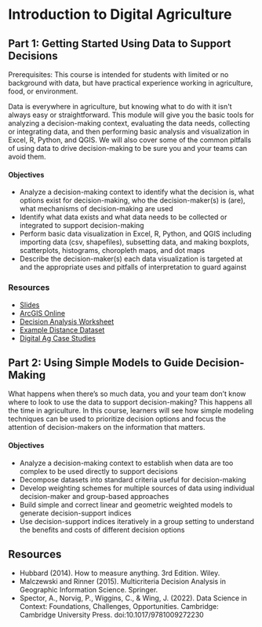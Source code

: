 # Introduction to Digital Agriculture

## Part 1: Getting Started Using Data to Support Decisions

Prerequisites: This course is intended for students with limited or no background with data, but have practical experience working in agriculture, food, or environment.

Data is everywhere in agriculture, but knowing what to do with it isn't always easy or straightforward. This module will give you the basic tools for analyzing a decision-making context, evaluating the data needs, collecting or integrating data, and then performing basic analysis and visualization in Excel, R, Python, and QGIS. We will also cover some of the common pitfalls of using data to drive decision-making to be sure you and your teams can avoid them.
 
#### Objectives
- Analyze a decision-making context to identify what the decision is, what options exist for decision-making, who the decision-maker(s) is (are), what mechanisms of decision-making are used
- Identify what data exists and what data needs to be collected or integrated to support decision-making
- Perform basic data visualization in Excel, R, Python, and QGIS including importing data (csv, shapefiles), subsetting data, and making boxplots, scatterplots, histograms, choropleth maps, and dot maps
- Describe the decision-maker(s) each data visualization is targeted at and the appropriate uses and pitfalls of interpretation to guard against

### Resources
- [Slides](https://www.dropbox.com/scl/fi/c0c2xj5x1tkehelzlbk9g/GEMS-x007-1-Digital-Agriculture-Getting-Started-Using-Data-to-Support-Decisions.pptx?rlkey=896ql9mpv1yxhusrhg636gg0w&dl=0)
- [ArcGIS Online](https://docs.google.com/document/d/1UbU4EX0kOR3zDeLx5LYjqPD9HmDXiVJHeIELt6emmxc/edit)
- [Decision Analysis Worksheet](https://www.dropbox.com/scl/fi/a2138huqb265ul84bmulk/decision_analysis_worksheet.xlsx?rlkey=imqojtulm4cla05awt59d4ymr&dl=0)
- [Example Distance Dataset](https://www.dropbox.com/scl/fi/7izl2u1c2f36f0m157rhg/Digital-Agriculture-Case-Studies.docx?rlkey=h5emtmwt93470q8k20ffdus1a&dl=0)
- [Digital Ag Case Studies](https://www.dropbox.com/scl/fi/7izl2u1c2f36f0m157rhg/Digital-Agriculture-Case-Studies.docx?rlkey=h5emtmwt93470q8k20ffdus1a&dl=0)





## Part 2: Using Simple Models to Guide Decision-Making

What happens when there’s so much data, you and your team don’t know where to look to use the data to support decision-making? This happens all the time in agriculture. In this course, learners will see how simple modeling techniques can be used to prioritize decision options and focus the attention of decision-makers on the information that matters.

#### Objectives
- Analyze a decision-making context to establish when data are too complex to be used directly to support decisions
- Decompose datasets into standard criteria useful for decision-making 
- Develop weighting schemes for multiple sources of data using individual decision-maker and group-based approaches
- Build simple and correct linear and geometric weighted models to generate decision-support indices
- Use decision-support indices iteratively in a group setting to understand the benefits and costs of different decision options

## Resources
- Hubbard (2014). How to measure anything. 3rd Edition. Wiley.
- Malczewski and Rinner (2015). Multicriteria Decision Analysis in Geographic Information Science. Springer.
- Spector, A., Norvig, P., Wiggins, C., & Wing, J. (2022). Data Science in Context: Foundations, Challenges, Opportunities. Cambridge: Cambridge University Press. doi:10.1017/9781009272230

